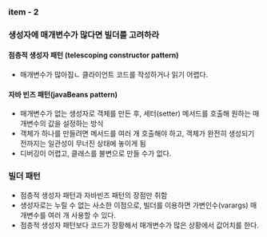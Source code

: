### item - 2

### 생성자에 매개변수가 많다면 빌더를 고려하라 

#### 점층적 생성자 패턴 (telescoping constructor pattern)
- 매개변수가 많아짐ㄴ 클라이언트 코드를 작성하거나 읽기 어렵다.

#### 자바 빈즈 패턴(javaBeans pattern)
- 매개변수가 없는 생성자로 객체를 만든 후, 세터(setter) 메서드를 호출해 원하는 매개변수의 값을 설정하는 방식
- 객체가 하나를 만들려면 메서드를 여러 개 호출해야 하고, 객체가 완전히 생성되기 전까지는 일관성이 무너진 상태에 놓이게 됨
- 디버깅이 어렵고, 클래스를 불변으로 만들 수가 없다.

### 빌더 패턴
- 점층적 생성자 패턴과 자바빈즈 패턴의 장점만 취함 
- 생성자로는 누릴 수 없는 사소한 이점으로, 빌더를 이용하면 가변인수(varargs) 매개변수를 여러 개 사용할 수 있다.
- 점층적 생성자 패턴보다 코드가 장황해서 매개변수가 많은 상황에서 값어치를 한다.
